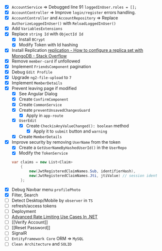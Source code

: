 - [x] `AccountService` => Debugged line 91 `loggedInUser.roles = [];` 
- [x] `AccountController` => Improve `login/register` errors handling.
- [x] `AccountController` and `AccountRepository` => Replace `AuthorizeLoggedInUser()` with `ReloadLoggedInUser()`
- [x] Add `VariablesExtensions`
- [x] Replace `string Id` with `ObjectId Id`
	- [x] Install `BCrypt`
	- [x] Modify Token with Id hashing
- [x] Install Replication
	[replication - How to configure a replica set with MongoDB - Stack Overflow](https://stackoverflow.com/a/77932054/3944285)
- [x] Remove `member-card` if unfollowed
- [x] Implement `FriendsComponent` pagination
- [x] Debug `Edit Profile` 
- [x] Upgrade `ng2-file-upload` to `7`
- [x] Implement `MemberDetails`
- [x] Prevent leaving page if modified
	- [x] See Angular Dialog
	- [x] Create `ConfirmComponent`
	- [x] Create `CommonService`
	- [x] Create `preventUnsavedChangesGuard`
		- [x] Apply in `app-route`
	- [x] `UserEdit` 
		- [x] Create `CheckisAnyValueChanged(): boolean` method
			- [x] Apply it to `submit` button and `warning`
	- [x] Create `MemberDetails`
- [x] Improve security by removing `UserName` from the token
	- [x] Create a `GetUserNameByHashedUserId()` in the `UserRepo`
	- [x] Modify the `TokenService`
	```C#
	var claims = new List<Claim>
		{
			new(JwtRegisteredClaimNames.Sub, identifierHash),
			new(JwtRegisteredClaimNames.Jti, jtiValue) // session identifier or token ID, // TODO: store in db/cache to prevent multiple login sessions with one token. If already exists, reject new login.
		};
	```
- [x] Debug Navbar menu `profilePhoto`
- [x] Filter, Search
- [ ] Detect Desktop/Mobile by `observer` in `TS`
- [ ] refresh/access tokens
- [ ] Deployment
- [ ] [Advanced Rate Limiting Use Cases In .NET](https://www.milanjovanovic.tech/blog/advanced-rate-limiting-use-cases-in-dotnet)
- [ ] [[Verify Account]]
- [ ] [[Reset Password]]
- [ ] SignalR
- [ ] `EntityFramework Core` ORM => `MySQL`
- [ ] `Clean Architecture` and `SOLID`